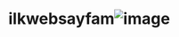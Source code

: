# ilkwebsayfam![image](https://user-images.githubusercontent.com/84055496/229394704-9aaab117-5eb3-49c4-8d40-744dc9b67043.png)
